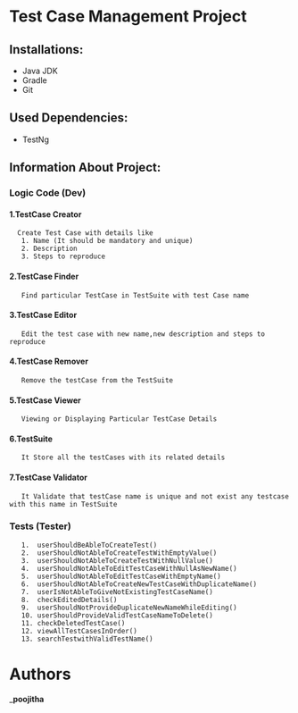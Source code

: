 # Test Case Management Project

## Installations:
* Java JDK
* Gradle
* Git
## Used Dependencies:
* TestNg
## Information About Project:
### Logic Code (Dev)
#### 1.TestCase Creator
      Create Test Case with details like
       1. Name (It should be mandatory and unique)
       2. Description
       3. Steps to reproduce
#### 2.TestCase Finder
       Find particular TestCase in TestSuite with test Case name
#### 3.TestCase Editor
       Edit the test case with new name,new description and steps to reproduce
#### 4.TestCase Remover
       Remove the testCase from the TestSuite
#### 5.TestCase Viewer
       Viewing or Displaying Particular TestCase Details
#### 6.TestSuite
       It Store all the testCases with its related details 
#### 7.TestCase Validator
       It Validate that testCase name is unique and not exist any testcase with this name in TestSuite
### Tests (Tester)
       1.  userShouldBeAbleToCreateTest()
       2.  userShouldNotAbleToCreateTestWithEmptyValue()
       3.  userShouldNotAbleToCreateTestWithNullValue()
       4.  userShouldNotAbleToEditTestCaseWithNullAsNewName()
       5.  userShouldNotAbleToEditTestCaseWithEmptyName()
       6.  userShouldNotAbleToCreateNewTestCaseWithDuplicateName()
       7.  userIsNotAbleToGiveNotExistingTestCaseName()
       8.  checkEditedDetails()
       9.  userShouldNotProvideDuplicateNewNameWhileEditing()
       10. userShouldProvideValidTestCaseNameToDelete()
       11. checkDeletedTestCase()
       12. viewAllTestCasesInOrder()
       13. searchTestwithValidTestName()
        

# Authors
_**poojitha**
       

